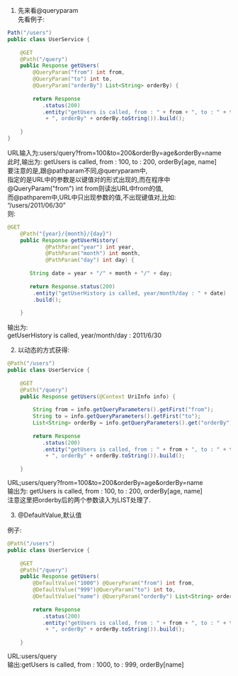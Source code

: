 1. 先来看@queryparam  
   先看例子: 
```java
Path("/users")  
public class UserService {  
   
    @GET  
    @Path("/query")  
    public Response getUsers(
        @QueryParam("from") int from,  
        @QueryParam("to") int to,  
        @QueryParam("orderBy") List<String> orderBy) {  
   
        return Response  
           .status(200)  
           .entity("getUsers is called, from : " + from + ", to : " + to  
            + ", orderBy" + orderBy.toString()).build();  
   
    } 
}  
```

URL输入为:users/query?from=100&to=200&orderBy=age&orderBy=name  
  此时,输出为: 
getUsers is called, from : 100, to : 200, orderBy[age, name]  
要注意的是,跟@pathparam不同,@queryparam中,  
指定的是URL中的参数是以键值对的形式出现的,而在程序中  
@QueryParam("from") int from则读出URL中from的值,  
而@pathparem中,URL中只出现参数的值,不出现键值对,比如: 
“/users/2011/06/30”  
则:

```java
@GET  
    @Path("{year}/{month}/{day}")  
    public Response getUserHistory(  
            @PathParam("year") int year,  
            @PathParam("month") int month,   
            @PathParam("day") int day) {  
   
       String date = year + "/" + month + "/" + day;  
   
       return Response.status(200)  
        .entity("getUserHistory is called, year/month/day : " + date)  
        .build();  
   
    } 

```
输出为:  
getUserHistory is called, year/month/day : 2011/6/30 

2. 以动态的方式获得: 

```java
@Path("/users")  
public class UserService {  
   
    @GET  
    @Path("/query")  
    public Response getUsers(@Context UriInfo info) {  
   
        String from = info.getQueryParameters().getFirst("from");  
        String to = info.getQueryParameters().getFirst("to");  
        List<String> orderBy = info.getQueryParameters().get("orderBy");  
   
        return Response  
           .status(200)  
           .entity("getUsers is called, from : " + from + ", to : " + to  
            + ", orderBy" + orderBy.toString()).build();  
   
    }
```

URL;users/query?from=100&to=200&orderBy=age&orderBy=name  
输出为: 
getUsers is called, from : 100, to : 200, orderBy[age, name]  
注意这里把orderby后的两个参数读入为LIST处理了. 

3. @DefaultValue,默认值

例子: 
```java
@Path("/users")  
public class UserService {  
   
    @GET  
    @Path("/query")  
    public Response getUsers(  
        @DefaultValue("1000") @QueryParam("from") int from,  
        @DefaultValue("999")@QueryParam("to") int to,  
        @DefaultValue("name") @QueryParam("orderBy") List<String> orderBy) {  
   
        return Response  
           .status(200)  
           .entity("getUsers is called, from : " + from + ", to : " + to  
            + ", orderBy" + orderBy.toString()).build();  
   
    }
```

URL:users/query  
输出:getUsers is called, from : 1000, to : 999, orderBy[name] 
